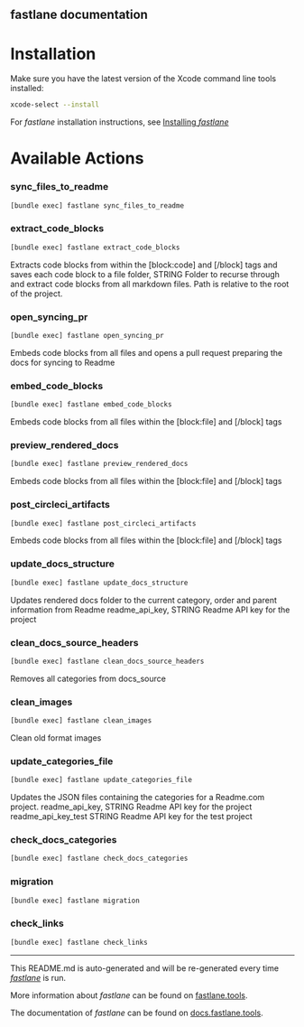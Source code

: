 fastlane documentation
----

# Installation

Make sure you have the latest version of the Xcode command line tools installed:

```sh
xcode-select --install
```

For _fastlane_ installation instructions, see [Installing _fastlane_](https://docs.fastlane.tools/#installing-fastlane)

# Available Actions

### sync_files_to_readme

```sh
[bundle exec] fastlane sync_files_to_readme
```



### extract_code_blocks

```sh
[bundle exec] fastlane extract_code_blocks
```

Extracts code blocks from within the [block:code] and [/block] tags and saves each code block to a file
folder, STRING Folder to recurse through and extract code blocks from all markdown files. Path is relative to the root of the project.


### open_syncing_pr

```sh
[bundle exec] fastlane open_syncing_pr
```

Embeds code blocks from all files and opens a pull request preparing the docs for syncing to Readme


### embed_code_blocks

```sh
[bundle exec] fastlane embed_code_blocks
```

Embeds code blocks from all files within the [block:file] and [/block] tags

### preview_rendered_docs

```sh
[bundle exec] fastlane preview_rendered_docs
```

Embeds code blocks from all files within the [block:file] and [/block] tags

### post_circleci_artifacts

```sh
[bundle exec] fastlane post_circleci_artifacts
```

Embeds code blocks from all files within the [block:file] and [/block] tags

### update_docs_structure

```sh
[bundle exec] fastlane update_docs_structure
```

Updates rendered docs folder to the current category, order and parent information from Readme
readme_api_key, STRING Readme API key for the project


### clean_docs_source_headers

```sh
[bundle exec] fastlane clean_docs_source_headers
```

Removes all categories from docs_source


### clean_images

```sh
[bundle exec] fastlane clean_images
```

Clean old format images


### update_categories_file

```sh
[bundle exec] fastlane update_categories_file
```

Updates the JSON files containing the categories for a Readme.com project.
readme_api_key, STRING Readme API key for the project
readme_api_key_test STRING Readme API key for the test project


### check_docs_categories

```sh
[bundle exec] fastlane check_docs_categories
```



### migration

```sh
[bundle exec] fastlane migration
```



### check_links

```sh
[bundle exec] fastlane check_links
```



----

This README.md is auto-generated and will be re-generated every time [_fastlane_](https://fastlane.tools) is run.

More information about _fastlane_ can be found on [fastlane.tools](https://fastlane.tools).

The documentation of _fastlane_ can be found on [docs.fastlane.tools](https://docs.fastlane.tools).
